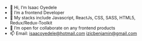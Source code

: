 - 👋 Hi, I’m Isaac Oyedele
- 👀 I’m a frontend Developer
- 🌱 My stacks include Javascript, ReactJs, CSS, SASS, HTML5, Redux/Redux-Toolkit
- 💞️ I’m open for collaborate on any frontend products
- 📫 Email: isaacoyedele@hotmail.com izicbenjamin@gmail.com

<!---
izzyben20/izzyben20 is a ✨ special ✨ repository because its `README.md` (this file) appears on your GitHub profile.
You can click the Preview link to take a look at your changes.
--->

